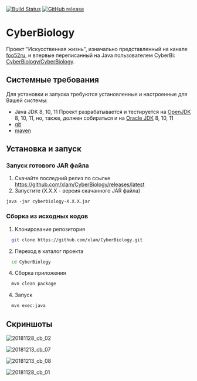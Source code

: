 [![Build Status](https://travis-ci.org/xlam/CyberBiology.svg?branch=master)](https://travis-ci.org/xlam/CyberBiology)
[![GitHub release](https://img.shields.io/github/release/xlam/CyberBiology.svg)](https://github.com/xlam/CyberBiology/releases/latest)

# CyberBiology

Проект "Искусственная жизнь", изначально представленный на канале [foo52ru](https://www.youtube.com/watch?v=PCx228KcOow), и впервые переписанный на Java пользователем CyberBi: [CyberBiology/CyberBiology](https://github.com/CyberBiology/CyberBiology).

## Системные требования

Для установки и запуска требуются установленные и настроенные для Вашей системы:
- Java JDK 8, 10, 11
Проект разрабатывается и тестируется на [OpenJDK](https://openjdk.java.net/install/) 8, 10, 11,
но, также, должен собираться и на [Oracle JDK](https://www.oracle.com/java/technologies/javase-downloads.html) 8, 10, 11
- [git](https://git-scm.com/)
- [maven](https://maven.apache.org/)

## Установка и запуск

### Запуск готового JAR файла

1. Скачайте последний релиз по ссылке https://github.com/xlam/CyberBiology/releases/latest
2. Запустите (X.X.X - версия скачанного JAR файла)
```
java -jar cyberbiology-X.X.X.jar
```

### Сборка из исходных кодов

1. Клонирование репозитория
```bash
  git clone https://github.com/xlam/CyberBiology.git
```
2. Переход в каталог проекта
```bash
  cd CyberBiology
```
4. Сборка приложения
```bash
  mvn clean package
```
4. Запуск
```bash
  mvn exec:java
```
## Скриншоты

![20181128_cb_02](https://user-images.githubusercontent.com/179263/49165762-5f31dc00-f34b-11e8-8fd0-450b10b2d0b5.png)

![20181213_cb_07](https://user-images.githubusercontent.com/179263/49951639-d5217000-ff13-11e8-81bd-c092c9e2eb9d.png)

![20181213_cb_08](https://user-images.githubusercontent.com/179263/49951652-da7eba80-ff13-11e8-8cae-4dc19c13b676.png)

![20181128_cb_01](https://user-images.githubusercontent.com/179263/49165619-095d3400-f34b-11e8-886d-4c35a2189855.png)

